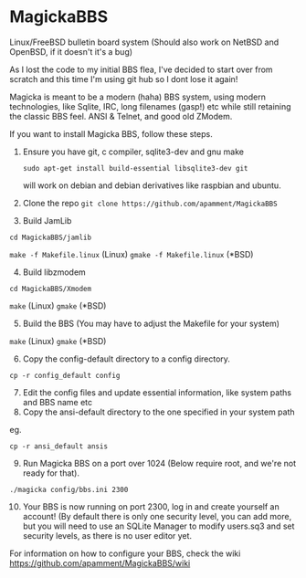 # MagickaBBS
Linux/FreeBSD bulletin board system (Should also work on NetBSD and OpenBSD, if it doesn't it's a bug)

As I lost the code to my initial BBS flea, I've decided to start over from scratch and this time I'm using git hub so I dont
lose it again!

Magicka is meant to be a modern (haha) BBS system, using modern technologies, like Sqlite, IRC, long filenames (gasp!) etc
while still retaining the classic BBS feel. ANSI & Telnet, and good old ZModem.

If you want to install Magicka BBS, follow these steps.

1. Ensure you have git, c compiler, sqlite3-dev and gnu make

   `sudo apt-get install build-essential libsqlite3-dev git`
   
   will work on debian and debian derivatives like raspbian and ubuntu.
2. Clone the repo `git clone https://github.com/apamment/MagickaBBS`
3. Build JamLib

  `cd MagickaBBS/jamlib`
  
 
  `make -f Makefile.linux` (Linux) `gmake -f Makefile.linux` (*BSD)

4. Build libzmodem

  `cd MagickaBBS/Xmodem`
  
 
  `make` (Linux) `gmake` (*BSD)
  
5. Build the BBS (You may have to adjust the Makefile for your system)

  `make` (Linux) `gmake` (*BSD)
     
6. Copy the config-default directory to a config directory.

  `cp -r config_default config`

7. Edit the config files and update essential information, like system paths and BBS name etc
8. Copy the ansi-default directory to the one specified in your system path

  eg.
  
  `cp -r ansi_default ansis`
  
9. Run Magicka BBS on a port over 1024 (Below require root, and we're not ready for that).

  `./magicka config/bbs.ini 2300`
  
10. Your BBS is now running on port 2300, log in and create yourself an account! (By default there is only one security level, you can add more, 
but you will need to use an SQLite Manager to modify users.sq3 and set security levels, as there is no user editor yet.

For information on how to configure your BBS, check the wiki https://github.com/apamment/MagickaBBS/wiki
